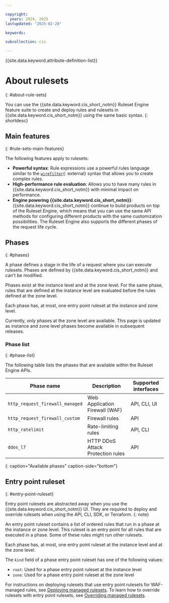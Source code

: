 ```yaml
---

copyright:
  years: 2024, 2025
lastupdated: "2025-02-28"

keywords:

subcollection: cis

---
```


{{site.data.keyword.attribute-definition-list}}

# About rulesets
{: #about-rule-sets}

You can use the {{site.data.keyword.cis_short_notm}} Ruleset Engine feature suite to create and deploy rules and rulesets in {{site.data.keyword.cis_short_notm}} using the same basic syntax.
{: shortdesc}

## Main features
{: #rule-sets-main-features}

The following features apply to rulesets:

* **Powerful syntax**: Rule expressions use a powerful rules language similar to the [`wirefilter`](https://github.com/cloudflare/wirefilter){: external} syntax that allows you to create complex rules.
* **High-performance rule evaluation**: Allows you to have many rules in {{site.data.keyword.cis_short_notm}} with minimal impact on performance.
* **Engine powering {{site.data.keyword.cis_short_notm}}**: {{site.data.keyword.cis_short_notm}} continue to build products on top of the Ruleset Engine, which means that you can use the same API methods for configuring different products with the same customization possibilities. The Ruleset Engine also supports the different phases of the request life cycle.

## Phases
{: #phases}

A phase defines a stage in the life of a request where you can execute rulesets. Phases are defined by {{site.data.keyword.cis_short_notm}} and can't be modified.

Phases exist at the instance level and at the zone level. For the same phase, rules that are defined at the instance level are evaluated before the rules defined at the zone level.

Each phase has, at most, one entry point ruleset at the instance and zone level.

Currently, only phases at the zone level are available. This page is updated as instance and zone level phases become available in subsequent releases.

### Phase list
{: #phase-list}

The following table lists the phases that are available within the Ruleset Engine APIs.

|Phase name|Description|Supported interfaces|
|----------|-----------|-------------------|
| `http_request_firewall_managed`| Web Application Firewall (WAF)| API, CLI, UI |
| `http_request_firewall_custom` | Firewall rules | API |
| `http_ratelimit` | Rate-limiting rules | API, CLI |
| `ddos_l7` | HTTP DDoS Attack Protection rules | API |
{: caption="Available phases" caption-side="bottom"}

## Entry point ruleset
{: #entry-point-ruleset}

Entry point rulesets are abstracted away when you use the {{site.data.keyword.cis_short_notm}} UI. They are required to deploy and override rulesets when using the API, CLI, SDK, or Terraform.
{: note}

An entry point ruleset contains a list of ordered rules that run in a phase at the instance or zone level. This ruleset is an entry point for all rules that are executed in a phase. Some of these rules might run other rulesets.

Each phase has, at most, one entry point ruleset at the instance level and at the zone level.

The `kind` field of a phase entry point ruleset has one of the following values:

* `root`: Used for a phase entry point ruleset at the instance level
* `zone`: Used for a phase entry point ruleset at the zone level

For instructions on deploying rulesets that use entry point rulesets for WAF-managed rules, see [Deploying managed rulesets](/docs/cis?topic=cis-deploying-rule-sets). To learn how to override rulesets with entry point rulesets, see [Overriding managed rulesets](/docs/cis?topic=cis-overriding-rulesets&interface=cli).
